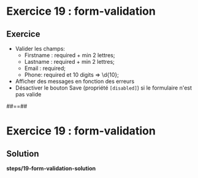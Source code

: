 <!-- .slide: class="exercice" -->
# Exercice 19 : form-validation
## Exercice<br>

- Valider les champs:
    - Firstname : required + min 2 lettres;
    - Lastname : required + min 2 lettres;
    - Email : required;
    - Phone: required et 10 digits ⇒ \d{10};
- Afficher des messages en fonction des erreurs
- Désactiver le bouton Save (propriété `[disabled]`) si le formulaire n'est pas valide 

##==##

<!-- .slide: class="exercice full-center" -->
# Exercice 19 : form-validation
## Solution
<b>steps/19-form-validation-solution</b>
